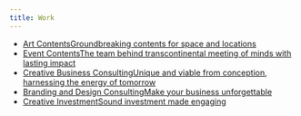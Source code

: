 ```yaml
---
title: Work
---
```


<ul class="work-list nb">
    <li><a href="#art-contents" class="hover-stat openModal"><span class="work-list__title white bold">Art Contents</span><span class="desc" data-content="Groundbreaking contents for space and locations">Groundbreaking contents for space and locations</span></a></li>
	<li><a href="#event-contents" class="hover-stat openModal"><span class="work-list__title white bold">Event Contents</span><span class="desc" data-content="The team behind transcontinental meeting of minds with lasting impact">The team behind transcontinental meeting of minds with lasting impact</span></a></li>
    <li><a href="#creative-business-consulting" class="hover-stat openModal"><span class="work-list__title white bold">Creative Business Consulting</span><span class="desc" data-content="Unique and viable from conception, harnessing the energy of tomorrow">Unique and viable from conception, harnessing the energy of tomorrow</span></a></li>
    <li><a href="#branding-and-design-consulting" class="hover-stat openModal"><span class="work-list__title white bold">Branding and Design Consulting</span><span class="desc" data-content="Make your business unforgettable">Make your business unforgettable</span></a></li>
    <li><a href="#creative-investment" class="hover-stat openModal"><span class="work-list__title white bold">Creative Investment</span><span class="desc" data-content="Sound investment made engaging">Sound investment made engaging</span></a></li>
</ul>